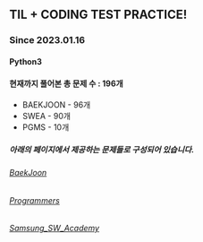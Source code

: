 ## TIL + CODING TEST PRACTICE!
### Since 2023.01.16
#### Python3
#### 현재까지 풀어본 총 문제 수 : 196개
- BAEKJOON - 96개
- SWEA - 90개
- PGMS - 10개

##### 아래의 페이지에서 제공하는 문제들로 구성되어 있습니다.
###### [BaekJoon](https://www.acmicpc.net/)  
###### [Programmers](https://programmers.co.kr/)  
###### [Samsung_SW_Academy](https://swexpertacademy.com/main/main.do)  
